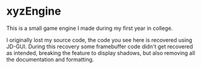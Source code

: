 # xyzEngine
This is a small game engine I made during my first year in college.

I originally lost my source code, the code you see here is recovered using JD-GUI. During this recovery some framebuffer code didn't get recovered as intended, breaking the feature to display shadows, but also removing all the documentation and formatting.

